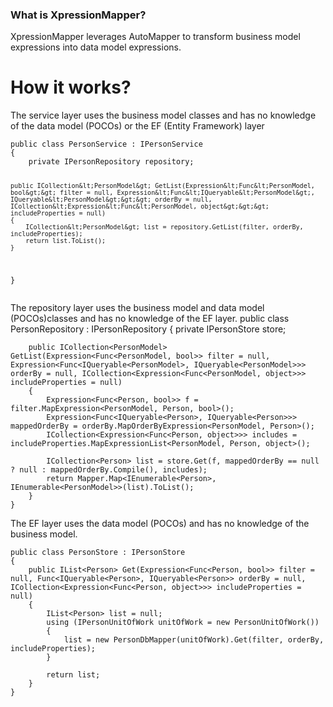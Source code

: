 <html><head><meta charset="utf-8"><style></style></head><body>
<h3 id="what-is-xpressionmapper-">What is XpressionMapper?</h3>
<p>XpressionMapper leverages AutoMapper to transform business model expressions into data model expressions.</p>
<h1 id="how-it-works-">How it works?</h1>
<p>The service layer uses the business model classes and has no knowledge of the data model (POCOs) or the EF (Entity Framework) layer</p>
<pre><code>public class PersonService : IPersonService
{
    private IPersonRepository repository;

    public ICollection&lt;PersonModel&gt; GetList(Expression&lt;Func&lt;PersonModel, bool&gt;&gt; filter = null, Expression&lt;Func&lt;IQueryable&lt;PersonModel&gt;, IQueryable&lt;PersonModel&gt;&gt;&gt; orderBy = null, ICollection&lt;Expression&lt;Func&lt;PersonModel, object&gt;&gt;&gt; includeProperties = null)
    {
        ICollection&lt;PersonModel&gt; list = repository.GetList(filter, orderBy, includeProperties);
        return list.ToList();
    }
}
</code></pre><p>The repository layer uses the business model and data model (POCOs)classes and has no knowledge of the EF layer.
    public class PersonRepository : IPersonRepository
    {
        private IPersonStore store;</p>
<pre><code>    public ICollection&lt;PersonModel&gt; GetList(Expression&lt;Func&lt;PersonModel, bool&gt;&gt; filter = null, Expression&lt;Func&lt;IQueryable&lt;PersonModel&gt;, IQueryable&lt;PersonModel&gt;&gt;&gt; orderBy = null, ICollection&lt;Expression&lt;Func&lt;PersonModel, object&gt;&gt;&gt; includeProperties = null)
    {
        Expression&lt;Func&lt;Person, bool&gt;&gt; f = filter.MapExpression&lt;PersonModel, Person, bool&gt;();
        Expression&lt;Func&lt;IQueryable&lt;Person&gt;, IQueryable&lt;Person&gt;&gt;&gt; mappedOrderBy = orderBy.MapOrderByExpression&lt;PersonModel, Person&gt;();
        ICollection&lt;Expression&lt;Func&lt;Person, object&gt;&gt;&gt; includes = includeProperties.MapExpressionList&lt;PersonModel, Person, object&gt;();

        ICollection&lt;Person&gt; list = store.Get(f, mappedOrderBy == null ? null : mappedOrderBy.Compile(), includes);
        return Mapper.Map&lt;IEnumerable&lt;Person&gt;, IEnumerable&lt;PersonModel&gt;&gt;(list).ToList();
    }
}
</code></pre><p>The EF layer uses the data model (POCOs) and has no knowledge of the business model.</p>
<pre><code>public class PersonStore : IPersonStore
{
    public IList&lt;Person&gt; Get(Expression&lt;Func&lt;Person, bool&gt;&gt; filter = null, Func&lt;IQueryable&lt;Person&gt;, IQueryable&lt;Person&gt;&gt; orderBy = null, ICollection&lt;Expression&lt;Func&lt;Person, object&gt;&gt;&gt; includeProperties = null)
    {
        IList&lt;Person&gt; list = null;
        using (IPersonUnitOfWork unitOfWork = new PersonUnitOfWork())
        {
            list = new PersonDbMapper(unitOfWork).Get(filter, orderBy, includeProperties);
        }

        return list;
    }
}
</code></pre>
</body></html>

